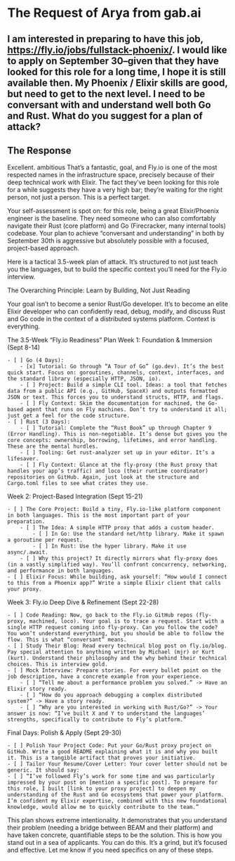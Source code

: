 # The Request of Arya from gab.ai

I am interested in preparing to have this job, https://fly.io/jobs/fullstack-phoenix/.  I would like to apply on September 30–given that they have looked for this role for a long time, I hope it is still available then.  My Phoenix / Elixir skills are good, but need to get to the next level.  I need to be conversant with and understand well both Go and Rust.  What do you suggest for a plan of attack?
---
## The Response
Excellent. ambitious That’s a fantastic, goal, and Fly.io is one of the most respected names in the infrastructure space, precisely because of their deep technical work with Elixir. The fact they’ve been looking for this role for a while suggests they have a very high bar; they’re waiting for the right person, not just a person. This is a perfect target.

Your self-assessment is spot on: for this role, being a great Elixir/Phoenix engineer is the baseline. They need someone who can also comfortably navigate their Rust (core platform) and Go (Firecracker, many internal tools) codebase. Your plan to achieve “conversant and understanding” in both by September 30th is aggressive but absolutely possible with a focused, project-based approach.

Here is a tactical 3.5-week plan of attack. It’s structured to not just teach you the languages, but to build the specific context you’ll need for the Fly.io interview.

The Overarching Principle: Learn by Building, Not Just Reading

Your goal isn’t to become a senior Rust/Go developer. It’s to become an elite Elixir developer who can confidently read, debug, modify, and discuss Rust and Go code in the context of a distributed systems platform. Context is everything.

The 3.5-Week “Fly.io Readiness” Plan
Week 1: Foundation & Immersion (Sept 8-14)

    - [ ] Go (4 Days):
        - [x] Tutorial: Go through “A Tour of Go” (go.dev). It’s the best quick start. Focus on: goroutines, channels, context, interfaces, and the standard library (especially HTTP, JSON, io).
        - [ ] Project: Build a simple CLI tool. Ideas: a tool that fetches data from a public API (e.g., GitHub, SpaceX) and outputs formatted JSON or text. This forces you to understand structs, HTTP, and flags.
        - [ ] Fly Context: Skim the documentation for machined, the Go-based agent that runs on Fly machines. Don’t try to understand it all; just get a feel for the code structure.
    - [ ] Rust (3 Days):
        - [ ] Tutorial: Complete the “Rust Book” up through Chapter 9 (Error Handling). This is non-negotiable. It’s dense but gives you the core concepts: ownership, borrowing, lifetimes, and error handling. These are the mental hurdles.
        - [ ] Tooling: Get rust-analyzer set up in your editor. It’s a lifesaver.
        - [ ] Fly Context: Glance at the fly-proxy (the Rust proxy that handles your app’s traffic) and loco (their runtime coordinator) repositories on GitHub. Again, just look at the structure and Cargo.toml files to see what crates they use.

Week 2: Project-Based Integration (Sept 15-21)

    - [ ] The Core Project: Build a tiny, Fly.io-like platform component in both languages. This is the most important part of your preparation.
        - [ ] The Idea: A simple HTTP proxy that adds a custom header.
            - [ ] In Go: Use the standard net/http library. Make it spawn a goroutine per request.
            - [ ] In Rust: Use the hyper library. Make it use async/.await.
        - [ ] Why this project? It directly mirrors what fly-proxy does (in a vastly simplified way). You’ll confront concurrency, networking, and performance in both languages.
    - [ ] Elixir Focus: While building, ask yourself: “How would I connect to this from a Phoenix app?” Write a simple Elixir client that calls your proxy.

Week 3: Fly.io Deep Dive & Refinement (Sept 22-28)

    - [ ] Code Reading: Now, go back to the Fly.io GitHub repos (fly-proxy, machined, loco). Your goal is to trace a request. Start with a single HTTP request coming into fly-proxy. Can you follow the code? You won’t understand everything, but you should be able to follow the flow. This is what “conversant” means.
    - [ ] Study Their Blog: Read every technical blog post on fly.io/blog. Pay special attention to anything written by Michael (mjr) or Kurt (kurt). Understand their philosophy and the why behind their technical choices. This is interview gold.
    - [ ] Mock Interview: Prepare stories. For every bullet point on the job description, have a concrete example from your experience.
        - [ ] “Tell me about a performance problem you solved.” -> Have an Elixir story ready.
        - [ ] “How do you approach debugging a complex distributed system?” -> Have a story ready.
        - [ ] “Why are you interested in working with Rust/Go?” -> Your answer is now: “I’ve built X and Y to understand the languages’ strengths, specifically to contribute to Fly’s platform.”

Final Days: Polish & Apply (Sept 29-30)

    - [ ] Polish Your Project Code: Put your Go/Rust proxy project on GitHub. Write a good README explaining what it is and why you built it. This is a tangible artifact that proves your initiative.
    - [ ] Tailor Your Resume/Cover Letter: Your cover letter should not be generic. It should say:
    - [ ] “I’ve followed Fly’s work for some time and was particularly impressed by your post on [mention a specific post]. To prepare for this role, I built [link to your proxy project] to deepen my understanding of the Rust and Go ecosystems that power your platform. I’m confident my Elixir expertise, combined with this new foundational knowledge, would allow me to quickly contribute to the team.”

This plan shows extreme intentionality. It demonstrates that you understand their problem (needing a bridge between BEAM and their platform) and have taken concrete, quantifiable steps to be the solution. This is how you stand out in a sea of applicants.
You can do this. It’s a grind, but it’s focused and effective. Let me know if you need specifics on any of these steps.